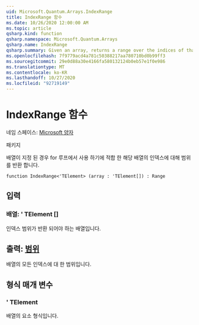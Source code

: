 ```yaml
---
uid: Microsoft.Quantum.Arrays.IndexRange
title: IndexRange 함수
ms.date: 10/26/2020 12:00:00 AM
ms.topic: article
qsharp.kind: function
qsharp.namespace: Microsoft.Quantum.Arrays
qsharp.name: IndexRange
qsharp.summary: Given an array, returns a range over the indices of that array, suitable for use in a for loop.
ms.openlocfilehash: 7f9779acd4a781c50388217aa780710bd0b99ff3
ms.sourcegitcommit: 29e0d88a30e4166fa580132124b0eb57e1f0e986
ms.translationtype: MT
ms.contentlocale: ko-KR
ms.lasthandoff: 10/27/2020
ms.locfileid: "92719149"
---
```

# <a name="indexrange-function"></a>IndexRange 함수

네임 스페이스: [Microsoft 양자](xref:Microsoft.Quantum.Arrays)

패키지 [](https://nuget.org/packages/)


배열이 지정 된 경우 for 루프에서 사용 하기에 적합 한 해당 배열의 인덱스에 대해 범위를 반환 합니다.

```qsharp
function IndexRange<'TElement> (array : 'TElement[]) : Range
```


## <a name="input"></a>입력

### <a name="array--telement"></a>배열: ' TElement []

인덱스 범위가 반환 되어야 하는 배열입니다.



## <a name="output--range"></a>출력: [범위](xref:microsoft.quantum.lang-ref.range)

배열의 모든 인덱스에 대 한 범위입니다.

## <a name="type-parameters"></a>형식 매개 변수

### <a name="telement"></a>' TElement

배열의 요소 형식입니다.